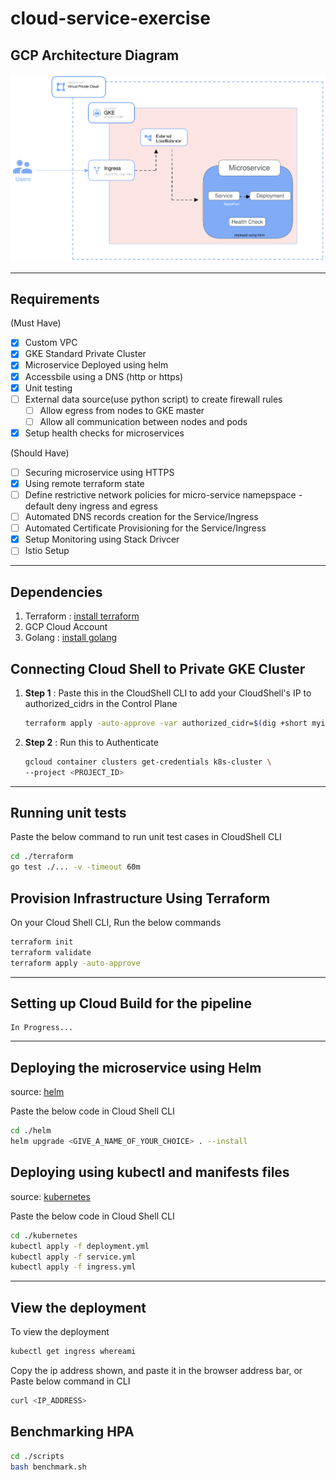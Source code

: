 # cloud-service-exercise

## GCP Architecture Diagram

![gcp-architecture](./static/gcp-architecture-diagram.svg)

---

## Requirements

(Must Have)

- [x] Custom VPC
- [x] GKE Standard Private Cluster
- [x] Microservice Deployed using helm
- [x] Accessbile using a DNS (http or https)
- [x] Unit testing
- [ ] External data source(use python script) to create firewall rules
  - [ ] Allow egress from nodes to GKE master
  - [ ] Allow all communication between nodes and pods
- [x] Setup health checks for microservices

(Should Have)

- [ ] Securing microservice using HTTPS
- [x] Using remote terraform state
- [ ] Define restrictive network policies for micro-service namepspace - default deny ingress and egress
- [ ] Automated DNS records creation for the Service/Ingress
- [ ] Automated Certificate Provisioning for the Service/Ingress
- [x] Setup Monitoring using Stack Drivcer
- [ ] Istio Setup

---

## Dependencies

1. Terraform : [install terraform](https://developer.hashicorp.com/terraform/tutorials/aws-get-started/install-cli)
2. GCP Cloud Account
3. Golang : [install golang](https://go.dev/doc/install)

## Connecting Cloud Shell to Private GKE Cluster

1. **Step 1** : Paste this in the CloudShell CLI to add your CloudShell's IP to authorized_cidrs in the Control Plane

   ```bash
   terraform apply -auto-approve -var authorized_cidr=$(dig +short myip.opendns.com @resolver1.opendns.com) -var project_id=<PROJECT_ID> 
   ```

2. **Step 2** : Run this to Authenticate

   ```bash
   gcloud container clusters get-credentials k8s-cluster \
   --project <PROJECT_ID>
   ```

---

## Running unit tests

Paste the below command to run unit test cases in CloudShell CLI

```bash
cd ./terraform
go test ./... -v -timeout 60m
```

## Provision Infrastructure Using Terraform

On your Cloud Shell CLI, Run the below commands

```bash
terraform init
terraform validate
terraform apply -auto-approve
```

---

## Setting up Cloud Build for the pipeline

```text
In Progress...
```

---

## Deploying the microservice using Helm

source: [helm](https://github.com/aayvyas/cloud-service-exercise/tree/main/helm)

Paste the below code in Cloud Shell CLI

```bash
cd ./helm
helm upgrade <GIVE_A_NAME_OF_YOUR_CHOICE> . --install
```

## Deploying using kubectl and manifests files

source: [kubernetes](https://github.com/aayvyas/cloud-service-exercise/tree/main/kubernetes)

Paste the below code in Cloud Shell CLI

```bash
cd ./kubernetes
kubectl apply -f deployment.yml
kubectl apply -f service.yml
kubectl apply -f ingress.yml
```

---

## View the deployment

To view the deployment

```bash
kubectl get ingress whereami
```

Copy the ip address shown, and paste it in the browser address bar, or Paste below command in CLI

``` bash
curl <IP_ADDRESS>
```

## Benchmarking HPA

```bash
cd ./scripts
bash benchmark.sh
```
